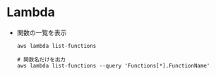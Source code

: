 # Lambda

- 関数の一覧を表示

  ```
  aws lambda list-functions

  # 関数名だけを出力
  aws lambda list-functions --query 'Functions[*].FunctionName'
  ```
